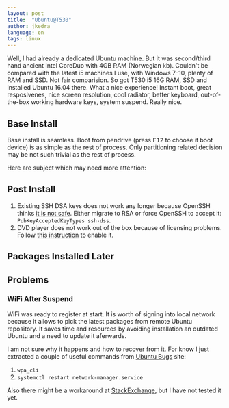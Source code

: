 ```yaml
---
layout: post
title:  "Ubuntu@T530"
author: jkedra
language: en
tags: linux
---
```


Well, I had already a dedicated Ubuntu machine. But it was second/third hand
ancient Intel CoreDuo with 4GB RAM (Norwegian kb). Couldn't be compared
with the latest i5 machines I use, with Windows 7-10, plenty of RAM
and SSD. Not fair comparision. So got T530 i5 16G RAM, SSD and installed
Ubuntu 16.04 there. What a nice experience! Instant boot, great resposivenes,
nice screen resolution, cool radiator, better keyboard, out-of-the-box
working hardware keys, system suspend. Really nice.

## Base Install
Base install is seamless. Boot from pendrive
(press <kbd>F12</kbd> to choose it boot device) is as simple
as the rest of process. Only partitioning related decision may be not
such trivial as the rest of process.

Here are subject which may need more attention:

## Post Install

1. Existing SSH DSA keys does not work any longer because OpenSSH
   thinks [it is not safe][1dsa]. Either migrate to RSA or force
   OpenSSH to accept it: `PubKeyAcceptedKeyTypes ssh-dss`.
2. DVD player does not work out of the box because of licensing
   problems. Follow [this instruction][2dvd] to enable it.

[1dsa]: https://superuser.com/questions/1016989/ssh-dsa-keys-no-longer-work-for-password-less-authentication?lq=1
[2dvd]: https://help.ubuntu.com/16.04/ubuntu-help/video-dvd-restricted.html

## Packages Installed Later

## Problems

### WiFi After Suspend

WiFi was ready to register at start. It is worth of signing into
local network because it allows to pick the latest packages from
remote Ubuntu repository. It saves time and resources by avoiding
installation an outdated Ubuntu and a need to update it aferwards.

I am not sure why it happens and how to recover from it. 
For know I just extracted a couple of useful commands from
[Ubuntu Bugs] site:

1. `wpa_cli`
2. `systemctl restart network-manager.service`

Also there might be a workaround at [StackExchange], but I have not
tested it yet.


[Ubuntu Bugs]: https://bugs.launchpad.net/ubuntu/+source/network-manager/+bug/1589401
[StackExchange]: http://askubuntu.com/questions/761180/wifi-doesnt-work-after-suspend-after-16-04-upgrade/761220#761220
